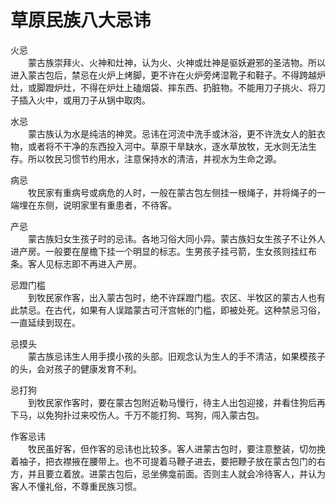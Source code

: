 # 草原民族八大忌讳  
 
火忌  
&emsp;&emsp;蒙古族崇拜火、火神和灶神，认为火、火神或灶神是驱妖避邪的圣洁物。所以进入蒙古包后，禁忌在火炉上烤脚，更不许在火炉旁烤湿靴子和鞋子。不得跨越炉灶，或脚蹬炉灶，不得在炉灶上磕烟袋、摔东西、扔脏物。不能用刀子挑火、将刀子插入火中，或用刀子从锅中取肉。  
  
水忌  
&emsp;&emsp;蒙古族认为水是纯洁的神灵。忌讳在河流中洗手或沐浴，更不许洗女人的脏衣物，或者将不干净的东西投入河中。草原干旱缺水，逐水草放牧，无水则无法生存。所以牧民习惯节约用水，注意保持水的清洁，并视水为生命之源。  
  
病忌  
&emsp;&emsp;牧民家有重病号或病危的人时，一般在蒙古包左侧挂一根绳子，并将绳子的一端埋在东侧，说明家里有重患者，不待客。  
  
产忌  
&emsp;&emsp;蒙古族妇女生孩子时的忌讳。各地习俗大同小异。蒙古族妇女生孩子不让外人进产房。一般要在屋檐下挂一个明显的标志。生男孩子挂弓箭，生女孩则挂红布条。客人见标志即不再进入产房。  
  
忌蹬门槛  
&emsp;&emsp;到牧民家作客，出入蒙古包时，绝不许踩蹬门槛。农区、半牧区的蒙古人也有此禁忌。在古代，如果有人误踏蒙古可汗宫帐的门槛，即被处死。这种禁忌习俗，一直延续到现在。  
  
忌摸头  
&emsp;&emsp;蒙古族忌讳生人用手摸小孩的头部。旧观念认为生人的手不清洁，如果模孩子的头，会对孩子的健康发育不利。  
  
忌打狗  
&emsp;&emsp;到牧民家作客时，要在蒙古包附近勒马慢行，待主人出包迎接，并看住狗后再下马，以免狗扑过来咬伤人。千万不能打狗、骂狗，闯入蒙古包。  
  
作客忌讳  
&emsp;&emsp;牧民虽好客，但作客的忌讳也比较多。客人进蒙古包时，要注意整装，切勿挽着袖子，把衣襟掖在腰带上。也不可提着马鞭子进去，要把鞭子放在蒙古包门的右方，并且要立着放。进蒙古包后，忌坐佛龛前面。否则主人就会冷待客人，并认为客人不懂礼俗，不尊重民族习惯。